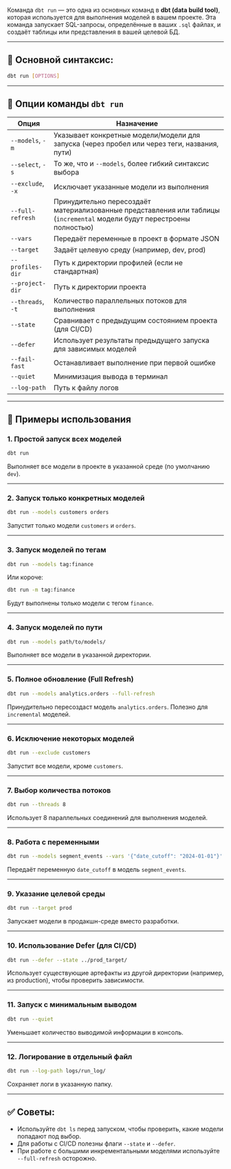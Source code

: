Команда `dbt run` — это одна из основных команд в **dbt (data build tool)**, которая используется для выполнения моделей в вашем проекте. Эта команда запускает SQL-запросы, определённые в ваших `.sql` файлах, и создаёт таблицы или представления в вашей целевой БД.

---

## 📌 Основной синтаксис:
```bash
dbt run [OPTIONS]
```

---

## 🔧 Опции команды `dbt run`

| Опция | Назначение |
|-------|------------|
| `--models`, `-m` | Указывает конкретные модели/модели для запуска (через пробел или через теги, названия, пути) |
| `--select`, `-s` | То же, что и `--models`, более гибкий синтаксис выбора |
| `--exclude`, `-x` | Исключает указанные модели из выполнения |
| `--full-refresh` | Принудительно пересоздаёт материализованные представления или таблицы (`incremental` модели будут перестроены полностью) |
| `--vars` | Передаёт переменные в проект в формате JSON |
| `--target` | Задаёт целевую среду (например, dev, prod) |
| `--profiles-dir` | Путь к директории профилей (если не стандартная) |
| `--project-dir` | Путь к директории проекта |
| `--threads`, `-t` | Количество параллельных потоков для выполнения |
| `--state` | Сравнивает с предыдущим состоянием проекта (для CI/CD) |
| `--defer` | Использует результаты предыдущего запуска для зависимых моделей |
| `--fail-fast` | Останавливает выполнение при первой ошибке |
| `--quiet` | Минимизация вывода в терминал |
| `--log-path` | Путь к файлу логов |

---

## 🧠 Примеры использования

### 1. Простой запуск всех моделей
```bash
dbt run
```
Выполняет все модели в проекте в указанной среде (по умолчанию `dev`).

---

### 2. Запуск только конкретных моделей
```bash
dbt run --models customers orders
```
Запустит только модели `customers` и `orders`.

---

### 3. Запуск моделей по тегам
```bash
dbt run --models tag:finance
```
Или короче:
```bash
dbt run -m tag:finance
```
Будут выполнены только модели с тегом `finance`.

---

### 4. Запуск моделей по пути
```bash
dbt run --models path/to/models/
```
Выполняет все модели в указанной директории.

---

### 5. Полное обновление (Full Refresh)
```bash
dbt run --models analytics.orders --full-refresh
```
Принудительно пересоздаст модель `analytics.orders`. Полезно для `incremental` моделей.

---

### 6. Исключение некоторых моделей
```bash
dbt run --exclude customers
```
Запустит все модели, кроме `customers`.

---

### 7. Выбор количества потоков
```bash
dbt run --threads 8
```
Использует 8 параллельных соединений для выполнения моделей.

---

### 8. Работа с переменными
```bash
dbt run --models segment_events --vars '{"date_cutoff": "2024-01-01"}'
```
Передаёт переменную `date_cutoff` в модель `segment_events`.

---

### 9. Указание целевой среды
```bash
dbt run --target prod
```
Запускает модели в продакшн-среде вместо разработки.

---

### 10. Использование Defer (для CI/CD)
```bash
dbt run --defer --state ../prod_target/
```
Использует существующие артефакты из другой директории (например, из production), чтобы проверить зависимости.

---

### 11. Запуск с минимальным выводом
```bash
dbt run --quiet
```
Уменьшает количество выводимой информации в консоль.

---

### 12. Логирование в отдельный файл
```bash
dbt run --log-path logs/run_log/
```
Сохраняет логи в указанную папку.

---

## ✅ Советы:

- Используйте `dbt ls` перед запуском, чтобы проверить, какие модели попадают под выбор.
- Для работы с CI/CD полезны флаги `--state` и `--defer`.
- При работе с большими инкрементальными моделями используйте `--full-refresh` осторожно.

